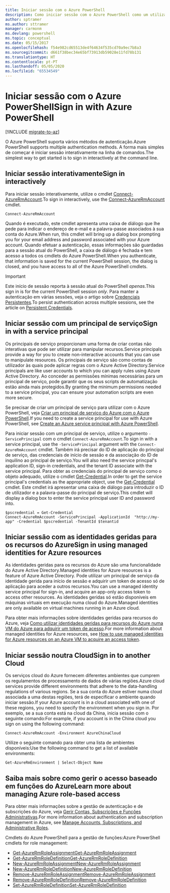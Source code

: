 ```yaml
---
title: Iniciar sessão com o Azure PowerShell
description: Como iniciar sessão com o Azure PowerShell como um utilizador, principal de serviço ou com identidades geridas para recursos do Azure.
author: sptramer
ms.author: sttramer
manager: carmonm
ms.devlang: powershell
ms.topic: conceptual
ms.date: 05/15/2017
ms.openlocfilehash: f54e982cd65513de4f64634f535cd70a9ec7b8a3
ms.sourcegitcommit: d661f38bec34e65bf73913db59028e11fd78b131
ms.translationtype: HT
ms.contentlocale: pt-PT
ms.lasthandoff: 05/05/2020
ms.locfileid: "65534549"
---
```

# <a name="sign-in-with-azure-powershell"></a><span data-ttu-id="89991-103">Iniciar sessão com o Azure PowerShell</span><span class="sxs-lookup"><span data-stu-id="89991-103">Sign in with Azure PowerShell</span></span>

[!INCLUDE [migrate-to-az](../includes/migrate-to-az.md)]

<span data-ttu-id="89991-104">O Azure PowerShell suporta vários métodos de autenticação.</span><span class="sxs-lookup"><span data-stu-id="89991-104">Azure PowerShell supports multiple authentication methods.</span></span> <span data-ttu-id="89991-105">A forma mais simples de começar é iniciar sessão interativamente na linha de comandos.</span><span class="sxs-lookup"><span data-stu-id="89991-105">The simplest way to get started is to sign in interactively at the command line.</span></span>

## <a name="sign-in-interactively"></a><span data-ttu-id="89991-106">Iniciar sessão interativamente</span><span class="sxs-lookup"><span data-stu-id="89991-106">Sign in interactively</span></span>

<span data-ttu-id="89991-107">Para iniciar sessão interativamente, utilize o cmdlet [Connect-AzureRmAccount](/powershell/module/azurerm.profile/connect-azurermaccount).</span><span class="sxs-lookup"><span data-stu-id="89991-107">To sign in interactively, use the [Connect-AzureRmAccount](/powershell/module/azurerm.profile/connect-azurermaccount) cmdlet.</span></span>

```azurepowershell-interactive
Connect-AzureRmAccount
```

<span data-ttu-id="89991-108">Quando é executado, este cmdlet apresenta uma caixa de diálogo que lhe pede para indicar o endereço de e-mail e a palavra-passe associados à sua conta do Azure.</span><span class="sxs-lookup"><span data-stu-id="89991-108">When run, this cmdlet will bring up a dialog box prompting you for your email address and password associated with your Azure account.</span></span> <span data-ttu-id="89991-109">Quando efetuar a autenticação, essas informações são guardadas para a sessão atual do PowerShell, a caixa de diálogo é fechada e tem acesso a todos os cmdlets do Azure PowerShell.</span><span class="sxs-lookup"><span data-stu-id="89991-109">When you authenticate, that information is saved for the current PowerShell session, the dialog is closed, and you have access to all of the Azure PowerShell cmdlets.</span></span>

> [!IMPORTANT]
> <span data-ttu-id="89991-110">Este início de sessão reporta à sessão atual do PowerShell _apenas_.</span><span class="sxs-lookup"><span data-stu-id="89991-110">This sign in is for the current PowerShell session _only_.</span></span> <span data-ttu-id="89991-111">Para manter a autenticação em várias sessões, veja o artigo sobre [Credenciais Persistentes](context-persistence.md).</span><span class="sxs-lookup"><span data-stu-id="89991-111">To persist authentication across multiple sessions, see the article on [Persistent Credentials](context-persistence.md).</span></span>

## <a name="sign-in-with-a-service-principal"></a><span data-ttu-id="89991-112">Iniciar sessão com um principal de serviço</span><span class="sxs-lookup"><span data-stu-id="89991-112">Sign in with a service principal</span></span>

<span data-ttu-id="89991-113">Os principais de serviço proporcionam uma forma de criar contas não interativas que pode ser utilizar para manipular recursos.</span><span class="sxs-lookup"><span data-stu-id="89991-113">Service principals provide a way for you to create non-interactive accounts that you can use to manipulate resources.</span></span> <span data-ttu-id="89991-114">Os principais de serviço são como contas de utilizador às quais pode aplicar regras com o Azure Active Directory.</span><span class="sxs-lookup"><span data-stu-id="89991-114">Service principals are like user accounts to which you can apply rules using Azure Active Directory.</span></span> <span data-ttu-id="89991-115">Ao conceder as permissões mínimas necessárias para um principal de serviço, pode garantir que os seus scripts de automatização estão ainda mais protegidos.</span><span class="sxs-lookup"><span data-stu-id="89991-115">By granting the minimum permissions needed to a service principal, you can ensure your automation scripts are even more secure.</span></span>

<span data-ttu-id="89991-116">Se precisar de criar um principal de serviço para utilizar com o Azure PowerShell, veja [Criar um principal de serviço do Azure com o Azure PowerShell](create-azure-service-principal-azureps.md).</span><span class="sxs-lookup"><span data-stu-id="89991-116">If you need to create a service principal for use with Azure PowerShell, see [Create an Azure service principal with Azure PowerShell](create-azure-service-principal-azureps.md).</span></span>

<span data-ttu-id="89991-117">Para iniciar sessão com um principal de serviço, utilize o argumento `-ServicePrincipal` com o cmdlet `Connect-AzureRmAccount`.</span><span class="sxs-lookup"><span data-stu-id="89991-117">To sign in with a service principal, use the `-ServicePrincipal` argument with the `Connect-AzureRmAccount` cmdlet.</span></span> <span data-ttu-id="89991-118">Também irá precisar do ID de aplicação do principal de serviço, das credenciais de início de sessão e da associação do ID de inquilino ao principal de serviço.</span><span class="sxs-lookup"><span data-stu-id="89991-118">You will also need the service princpal's application ID, sign-in credentials, and the tenant ID associate with the service principal.</span></span> <span data-ttu-id="89991-119">Para obter as credenciais do principal de serviço como o objeto adequado, utilize o cmdlet [Get-Credential](/powershell/module/microsoft.powershell.security/get-credential).</span><span class="sxs-lookup"><span data-stu-id="89991-119">In order to get the service principal's credentials as the appropriate object, use the [Get-Credential](/powershell/module/microsoft.powershell.security/get-credential) cmdlet.</span></span> <span data-ttu-id="89991-120">Este cmdlet irá apresentar uma caixa de diálogo para introduzir o ID de utilizador e a palavra-passe do principal de serviço.</span><span class="sxs-lookup"><span data-stu-id="89991-120">This cmdlet will display a dialog box to enter the service principal user ID and password into.</span></span>

```azurepowershell-interactive
$pscredential = Get-Credential
Connect-AzureRmAccount -ServicePrincipal -ApplicationId  "http://my-app" -Credential $pscredential -TenantId $tenantid
```

## <a name="sign-in-using-managed-identities-for-azure-resources"></a><span data-ttu-id="89991-121">Iniciar sessão com as identidades geridas para os recursos do Azure</span><span class="sxs-lookup"><span data-stu-id="89991-121">Sign in using managed identities for Azure resources</span></span>

<span data-ttu-id="89991-122">As identidades geridas para os recursos do Azure são uma funcionalidade do Azure Active Directory.</span><span class="sxs-lookup"><span data-stu-id="89991-122">Managed identities for Azure resources is a feature of Azure Active Directory.</span></span> <span data-ttu-id="89991-123">Pode utilizar um principal de serviço da identidade gerida para início de sessão e adquirir um token de acesso só de aplicação para aceder a outros recursos.</span><span class="sxs-lookup"><span data-stu-id="89991-123">You can use a managed identity service principal for sign-in, and acquire an app-only access token to access other resources.</span></span> <span data-ttu-id="89991-124">As identidades geridas só estão disponíveis em máquinas virtuais em execução numa cloud do Azure.</span><span class="sxs-lookup"><span data-stu-id="89991-124">Managed identities are only available on virtual machines running in an Azure cloud.</span></span>

<span data-ttu-id="89991-125">Para obter mais informações sobre identidades geridas para recursos do Azure, veja [Como utilizar identidades geridas para recursos do Azure numa VM do Azure para adquirir um token de acesso](/azure/active-directory/managed-identities-azure-resources/how-to-use-vm-token).</span><span class="sxs-lookup"><span data-stu-id="89991-125">For more information about managed identities for Azure resources, see [How to use managed identities for Azure resources on an Azure VM to acquire an access token](/azure/active-directory/managed-identities-azure-resources/how-to-use-vm-token).</span></span>

## <a name="sign-in-to-another-cloud"></a><span data-ttu-id="89991-126">Iniciar sessão noutra Cloud</span><span class="sxs-lookup"><span data-stu-id="89991-126">Sign in to another Cloud</span></span>

<span data-ttu-id="89991-127">Os serviços cloud do Azure fornecem diferentes ambientes que cumprem os regulamentos de processamento de dados de várias regiões.</span><span class="sxs-lookup"><span data-stu-id="89991-127">Azure cloud services provide different environments that adhere to the data-handling regulations of various regions.</span></span> <span data-ttu-id="89991-128">Se a sua conta do Azure estiver numa cloud associada a uma destas regiões, terá de especificar o ambiente quando iniciar sessão.</span><span class="sxs-lookup"><span data-stu-id="89991-128">If your Azure account is in a cloud associated with one of these regions, you need to specify the environment when you sign in.</span></span> <span data-ttu-id="89991-129">Por exemplo, se a sua conta está na cloud da China, inicia sessão com o seguinte comando:</span><span class="sxs-lookup"><span data-stu-id="89991-129">For example, if you account is in the China cloud you sign on using the following command:</span></span>

```azurepowershell-interactive
Connect-AzureRmAccount -Environment AzureChinaCloud
```

<span data-ttu-id="89991-130">Utilize o seguinte comando para obter uma lista de ambientes disponíveis:</span><span class="sxs-lookup"><span data-stu-id="89991-130">Use the following command to get a list of available environments:</span></span>

```azurepowershell-interactive
Get-AzureRmEnvironment | Select-Object Name
```

## <a name="learn-more-about-managing-azure-role-based-access"></a><span data-ttu-id="89991-131">Saiba mais sobre como gerir o acesso baseado em funções do Azure</span><span class="sxs-lookup"><span data-stu-id="89991-131">Learn more about managing Azure role-based access</span></span>

<span data-ttu-id="89991-132">Para obter mais informações sobre a gestão de autenticação e de subscrições do Azure, veja [Gerir Contas, Subscrições e Funções Administrativas](/azure/active-directory/role-based-access-control-configure).</span><span class="sxs-lookup"><span data-stu-id="89991-132">For more information about authentication and subscription management in Azure, see [Manage Accounts, Subscriptions, and Administrative Roles](/azure/active-directory/role-based-access-control-configure).</span></span>

<span data-ttu-id="89991-133">Cmdlets do Azure PowerShell para a gestão de funções:</span><span class="sxs-lookup"><span data-stu-id="89991-133">Azure PowerShell cmdlets for role management:</span></span>

* [<span data-ttu-id="89991-134">Get-AzureRmRoleAssignment</span><span class="sxs-lookup"><span data-stu-id="89991-134">Get-AzureRmRoleAssignment</span></span>](/powershell/module/AzureRM.Resources/Get-AzureRmRoleAssignment)
* [<span data-ttu-id="89991-135">Get-AzureRmRoleDefinition</span><span class="sxs-lookup"><span data-stu-id="89991-135">Get-AzureRmRoleDefinition</span></span>](/powershell/module/AzureRM.Resources/Get-AzureRmRoleDefinition)
* [<span data-ttu-id="89991-136">New-AzureRmRoleAssignment</span><span class="sxs-lookup"><span data-stu-id="89991-136">New-AzureRmRoleAssignment</span></span>](/powershell/module/AzureRM.Resources/New-AzureRmRoleAssignment)
* [<span data-ttu-id="89991-137">New-AzureRmRoleDefinition</span><span class="sxs-lookup"><span data-stu-id="89991-137">New-AzureRmRoleDefinition</span></span>](/powershell/module/AzureRM.Resources/New-AzureRmRoleDefinition)
* [<span data-ttu-id="89991-138">Remove-AzureRmRoleAssignment</span><span class="sxs-lookup"><span data-stu-id="89991-138">Remove-AzureRmRoleAssignment</span></span>](/powershell/module/AzureRM.Resources/Remove-AzureRmRoleAssignment)
* [<span data-ttu-id="89991-139">Remove-AzureRmRoleDefinition</span><span class="sxs-lookup"><span data-stu-id="89991-139">Remove-AzureRmRoleDefinition</span></span>](/powershell/module/AzureRM.Resources/Remove-AzureRmRoleDefinition)
* [<span data-ttu-id="89991-140">Set-AzureRmRoleDefinition</span><span class="sxs-lookup"><span data-stu-id="89991-140">Set-AzureRmRoleDefinition</span></span>](/powershell/moduel/AzureRM.Resources/Set-AzureRmRoleDefinition)

